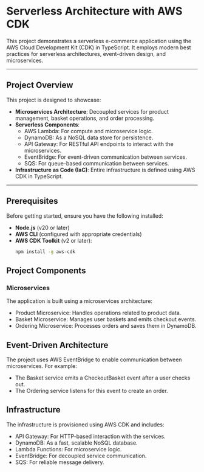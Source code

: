 # Serverless Architecture with AWS CDK

This project demonstrates a serverless e-commerce application using the AWS Cloud Development Kit (CDK) in TypeScript. It employs modern best practices for serverless architectures, event-driven design, and microservices.

---

## Project Overview

This project is designed to showcase:
- **Microservices Architecture**: Decoupled services for product management, basket operations, and order processing.
- **Serverless Components**:
  - AWS Lambda: For compute and microservice logic.
  - DynamoDB: As a NoSQL data store for persistence.
  - API Gateway: For RESTful API endpoints to interact with the microservices.
  - EventBridge: For event-driven communication between services.
  - SQS: For queue-based communication between services.
- **Infrastructure as Code (IaC)**: Entire infrastructure is defined using AWS CDK in TypeScript.

---

## Prerequisites

Before getting started, ensure you have the following installed:
- **Node.js** (v20 or later)
- **AWS CLI** (configured with appropriate credentials)
- **AWS CDK Toolkit** (v2 or later):
  ```bash
  npm install -g aws-cdk
  ```

## Project Components
### Microservices
The application is built using a microservices architecture:

- Product Microservice: Handles operations related to product data.
- Basket Microservice: Manages user baskets and emits checkout events.
- Ordering Microservice: Processes orders and saves them in DynamoDB.

## Event-Driven Architecture
The project uses AWS EventBridge to enable communication between microservices. For example:

- The Basket service emits a CheckoutBasket event after a user checks out.
- The Ordering service listens for this event to create an order.

## Infrastructure
The infrastructure is provisioned using AWS CDK and includes:

- API Gateway: For HTTP-based interaction with the services.
- DynamoDB: As a fast, scalable NoSQL database.
- Lambda Functions: For microservice logic.
- EventBridge: For decoupled service communication.
- SQS: For reliable message delivery.
